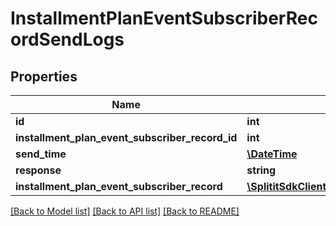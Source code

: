 # InstallmentPlanEventSubscriberRecordSendLogs

## Properties
Name | Type | Description | Notes
------------ | ------------- | ------------- | -------------
**id** | **int** |  | 
**installment_plan_event_subscriber_record_id** | **int** |  | 
**send_time** | [**\DateTime**](\DateTime.md) |  | 
**response** | **string** |  | [optional] 
**installment_plan_event_subscriber_record** | [**\SplititSdkClient\Model\InstallmentPlanEventSubscriberRecords**](InstallmentPlanEventSubscriberRecords.md) |  | [optional] 

[[Back to Model list]](../README.md#documentation-for-models) [[Back to API list]](../README.md#documentation-for-api-endpoints) [[Back to README]](../README.md)


